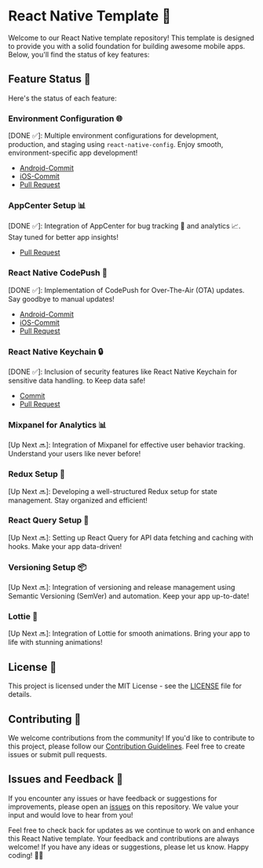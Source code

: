 # React Native Template 🚀

Welcome to our React Native template repository! This template is designed to provide you with a solid foundation for building awesome mobile apps. Below, you'll find the status of key features:

## Feature Status 🌟

Here's the status of each feature:

### Environment Configuration 🌐
[DONE ✅]: Multiple environment configurations for development, production, and staging using `react-native-config`. Enjoy smooth, environment-specific app development!
  - [Android-Commit](https://github.com/iamsrikanthnani/react-native-template/commit/bdae46bbfdb1e835d8d2edc20e911175dc66e242)
  - [iOS-Commit](https://github.com/iamsrikanthnani/react-native-template/commit/49ea94e531e385807ab94847cccc6f7b9e683d31)
  - [Pull Request](https://github.com/iamsrikanthnani/react-native-template/pull/2)

### AppCenter Setup 📊
[DONE ✅]: Integration of AppCenter for bug tracking 🐛 and analytics 📈. Stay tuned for better app insights!
  - [Pull Request](https://github.com/iamsrikanthnani/react-native-template/pull/4)


### React Native CodePush 🚀
[DONE ✅]: Implementation of CodePush for Over-The-Air (OTA) updates. Say goodbye to manual updates!
  - [Android-Commit](https://github.com/iamsrikanthnani/react-native-template/commit/c7f6d2d8b0b5c6e8a4577d510b24af483e919017)
  - [iOS-Commit](https://github.com/iamsrikanthnani/react-native-template/commit/738a7de94a0bf4780eab2c4ad27f505b52950026)
  - [Pull Request](https://github.com/iamsrikanthnani/react-native-template/pull/5)

### React Native Keychain 🔒
[DONE ✅]: Inclusion of security features like React Native Keychain for sensitive data handling. to Keep data safe!
  - [Commit](https://github.com/iamsrikanthnani/react-native-template/commit/f7097397863f01718bc2e4c3136610f16c810899)
  - [Pull Request](https://github.com/iamsrikanthnani/react-native-template/pull/6)

### Mixpanel for Analytics 📊
[Up Next 🔜]: Integration of Mixpanel for effective user behavior tracking. Understand your users like never before!
  <!--- [Pull Request](link-to-pull-request) Enable the pull request link when it's ready -->

### Redux Setup 🚀
[Up Next 🔜]: Developing a well-structured Redux setup for state management. Stay organized and efficient!
  <!--- [Pull Request](link-to-pull-request) Enable the pull request link when it's ready -->

### React Query Setup 🚀
[Up Next 🔜]: Setting up React Query for API data fetching and caching with hooks. Make your app data-driven!
  <!--- [Pull Request](link-to-pull-request) Enable the pull request link when it's ready -->

### Versioning Setup 📦
[Up Next 🔜]: Integration of versioning and release management using Semantic Versioning (SemVer) and automation. Keep your app up-to-date!
  <!--- [Pull Request](link-to-pull-request) Enable the pull request link when it's ready -->

### Lottie 🎉
[Up Next 🔜]: Integration of Lottie for smooth animations. Bring your app to life with stunning animations!
  <!--- [Pull Request](link-to-pull-request) Enable the pull request link when it's ready -->

## License 📄

This project is licensed under the MIT License - see the [LICENSE](LICENSE) file for details.

## Contributing 🤝

We welcome contributions from the community! If you'd like to contribute to this project, please follow our [Contribution Guidelines](CONTRIBUTING.md). Feel free to create issues or submit pull requests.

## Issues and Feedback 📣

If you encounter any issues or have feedback or suggestions for improvements, please open an [issues](https://github.com/iamsrikanthnani/react-native-template/issues) on this repository. We value your input and would love to hear from you!

Feel free to check back for updates as we continue to work on and enhance this React Native template. Your feedback and contributions are always welcome! If you have any ideas or suggestions, please let us know. Happy coding! 🚀📱
